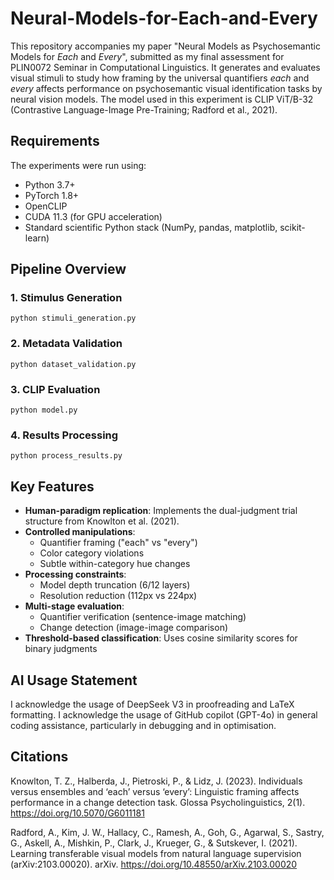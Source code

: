 # Neural-Models-for-Each-and-Every

This repository accompanies my paper "Neural Models as Psychosemantic Models for _Each_ and _Every_", submitted as my final assessment for PLIN0072 Seminar in Computational Linguistics. It generates and evaluates visual stimuli to study how framing by the universal quantifiers _each_ and _every_ affects performance on psychosemantic visual identification tasks by neural vision models. The model used in this experiment is CLIP ViT/B-32 (Contrastive Language-Image Pre-Training; Radford et al., 2021).

## Requirements

The experiments were run using:
- Python 3.7+
- PyTorch 1.8+
- OpenCLIP
- CUDA 11.3 (for GPU acceleration)
- Standard scientific Python stack (NumPy, pandas, matplotlib, scikit-learn)

## Pipeline Overview

### 1. Stimulus Generation
```
python stimuli_generation.py
```

### 2. Metadata Validation
```
python dataset_validation.py
```

### 3. CLIP Evaluation
```
python model.py
```

### 4. Results Processing
```
python process_results.py
```

## Key Features

- **Human-paradigm replication**: Implements the dual-judgment trial structure from Knowlton et al. (2021).
- **Controlled manipulations**: 
  - Quantifier framing ("each" vs "every")
  - Color category violations
  - Subtle within-category hue changes
- **Processing constraints**:
  - Model depth truncation (6/12 layers)
  - Resolution reduction (112px vs 224px)
- **Multi-stage evaluation**:
  - Quantifier verification (sentence-image matching)
  - Change detection (image-image comparison)
- **Threshold-based classification**: Uses cosine similarity scores for binary judgments

## AI Usage Statement

I acknowledge the usage of DeepSeek V3 in proofreading and LaTeX formatting. I acknowledge the usage of GitHub copilot (GPT-4o) in general coding assistance, particularly in debugging and in optimisation.

## Citations

Knowlton, T. Z., Halberda, J., Pietroski, P., & Lidz, J. (2023). Individuals versus ensembles and ‘each’ versus ‘every’: Linguistic framing affects performance in a change detection task. Glossa Psycholinguistics, 2(1). https://doi.org/10.5070/G6011181

Radford, A., Kim, J. W., Hallacy, C., Ramesh, A., Goh, G., Agarwal, S., Sastry, G., Askell, A., Mishkin, P., Clark, J., Krueger, G., & Sutskever, I. (2021). Learning transferable visual models from natural language supervision (arXiv:2103.00020). arXiv. https://doi.org/10.48550/arXiv.2103.00020
